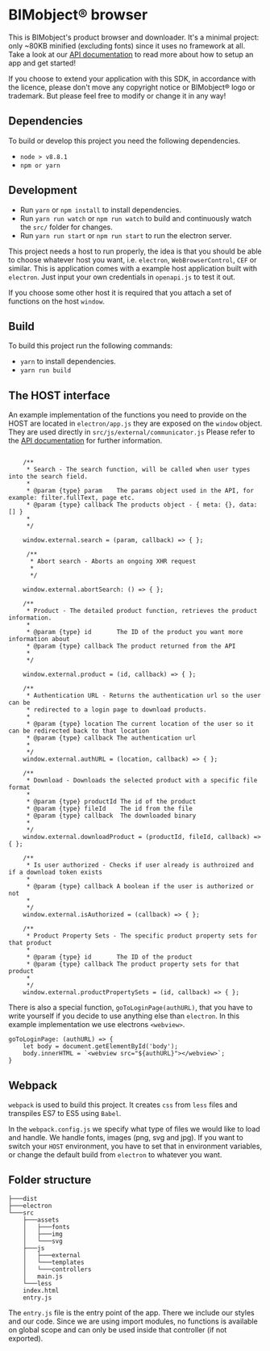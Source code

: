 # BIMobject® browser

This is BIMobject's product browser and downloader. It's a minimal project: only ~80KB minified (excluding fonts) since it uses no framework at all.
Take a look at our [API documentation](https://developer.bimobject.com/app/docs) to read more about how to setup an app and get started!

If you choose to extend your application with this SDK, in accordance with the licence, please don't move any copyright notice or BIMobject® logo or trademark. But please feel free to modify or change it in any way!

## Dependencies

To build or develop this project you need the following dependencies.

- `node > v8.8.1`
- `npm or yarn`

## Development

- Run `yarn` or `npm install` to install dependencies.
- Run `yarn run watch` or `npm run watch` to build and continuously watch the `src/` folder for changes.
- Run `yarn run start` or `npm run start` to run the electron server.

This project needs a host to run properly, the idea is that you should be able to choose whatever host you want, i.e. `electron`, `WebBrowserControl`, `CEF` or similar. This is application comes with a example host application built with `electron`. Just input your own credentials in `openapi.js` to test it out.

If you choose some other host it is required that you attach a set of functions on the host `window`.

## Build

To build this project run the following commands:

- `yarn` to install dependencies.
- `yarn run build`

## The HOST interface

An example implementation of the functions you need to provide on the HOST are located in `electron/app.js` they are exposed on the `window` object. They are used directly in `src/js/external/communicator.js` Please refer to the [API documentation](https://developer.bimobject.com/app/docs) for further information.

```

    /**
     * Search - The search function, will be called when user types into the search field.
     *
     * @param {type} param    The params object used in the API, for example: filter.fullText, page etc.
     * @param {type} callback The products object - { meta: {}, data: [] }
     *
     */

    window.external.search = (param, callback) => { };

     /**
      * Abort search - Aborts an ongoing XHR request
      *
      */

    window.external.abortSearch: () => { };

    /**
     * Product - The detailed product function, retrieves the product information.
     *
     * @param {type} id       The ID of the product you want more information about
     * @param {type} callback The product returned from the API
     *
     */

    window.external.product = (id, callback) => { };

    /**
     * Authentication URL - Returns the authentication url so the user can be
     * redirected to a login page to download products.
     *
     * @param {type} location The current location of the user so it can be redirected back to that location
     * @param {type} callback The authentication url
     *
     */
    window.external.authURL = (location, callback) => { };

    /**
     * Download - Downloads the selected product with a specific file format
     *
     * @param {type} productId The id of the product
     * @param {type} fileId    The id from the file
     * @param {type} callback  The downloaded binary
     *
     */
    window.external.downloadProduct = (productId, fileId, callback) => { };

    /**
     * Is user authorized - Checks if user already is authroized and if a download token exists
     *
     * @param {type} callback A boolean if the user is authorized or not
     *
     */
    window.external.isAuthorized = (callback) => { };

    /**
     * Product Property Sets - The specific product property sets for that product
     *
     * @param {type} id       The ID of the product
     * @param {type} callback The product property sets for that product
     *
     */
    window.external.productPropertySets = (id, callback) => { };
```

There is also a special function, `goToLoginPage(authURL)`, that you have to write yourself if you decide to use anything else than `electron`. In this example implementation we use electrons `<webview>`.

```
goToLoginPage: (authURL) => {
    let body = document.getElementById('body');
    body.innerHTML = `<webview src="${authURL}"></webview>`;
}
```

## Webpack

`webpack` is used to build this project. It creates `css` from `less` files and transpiles ES7 to ES5 using `Babel`.

In the `webpack.config.js` we specify what type of files we would like to load and handle. We handle fonts, images (png, svg and jpg). If you want to switch your `HOST` environment, you have to set that in environment variables, or change the default build from `electron` to whatever you want.

## Folder structure

```
├───dist
├───electron
└───src
    ├───assets
    │   ├───fonts
    │   ├───img
    │   └───svg
    ├───js
    │   ├───external
    │   └───templates
    │   └───controllers
    │   main.js
    └───less
    index.html
    entry.js
```

The `entry.js` file is the entry point of the app. There we include our styles and our code. Since we are using import modules, no functions is available on global scope and can only be used inside that controller (if not exported).
